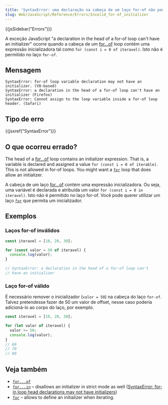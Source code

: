 ```yaml
---
title: 'SyntaxError: uma declaração na cabeça de um laço for-of não pode ter um inicializador'
slug: Web/JavaScript/Reference/Errors/Invalid_for-of_initializer
---
```


{{jsSidebar("Errors")}}

A exceção JavaScript "a declaration in the head of a for-of loop can't have an initializer" ocorre quando a cabeça de um [for...of](/pt-BR/docs/Web/JavaScript/Reference/Statements/for...of) loop contém uma expressão inicializadora tal como `for (const i = 0 of iteravel)`. Isto não é permitido no laço `for-of`.

## Mensagem

```
SyntaxError: for-of loop variable declaration may not have an initializer. (V8-based)
SyntaxError: a declaration in the head of a for-of loop can't have an initializer (Firefox)
SyntaxError: Cannot assign to the loop variable inside a for-of loop header. (Safari)
```

## Tipo de erro

{{jsxref("SyntaxError")}}

## O que ocorreu errado?

The head of a [for...of](/pt-BR/docs/Web/JavaScript/Reference/Statements/for...of) loop contains an initializer expression. That is, a variable is declared and assigned a value `for (const i = 0 of iterable)`. This is not allowed in for-of loops. You might want a [`for`](/pt-BR/docs/Web/JavaScript/Reference/Statements/for) loop that does allow an initializer.

A cabeça de um laço [for...of](/pt-BR/docs/Web/JavaScript/Reference/Statements/for...of) contém uma expressão inicializadora. Ou seja, uma variável é declarada e atribuída um valor `for (const i = 0 in iteravel)`. Isto não é permitido no laço for-of. Vocẽ pode querer utilizar um laço [`for`](/pt-BR/docs/Web/JavaScript/Reference/Statements/for) que permita um inicializador.

## Exemplos

### Laços for-of inválidos

```js example-bad
const iteravel = [10, 20, 30];

for (const valor = 50 of iteravel) {
  console.log(valor);
}

// SyntaxError: a declaration in the head of a for-of loop can't
// have an initializer
```

### Laço for-of válido

É necessário remover o inicializador (`valor = 50`) na cabeça do laço `for-of`. Talvez pretendesse fazer de 50 um valor de offset, nesse caso poderia adicioná-lo ao corpo do laço, por exemplo.

```js example-good
const iteravel = [10, 20, 30];

for (let valor of iteravel) {
  valor += 50;
  console.log(valor);
}
// 60
// 70
// 80
```

## Veja também

- [`for...of`](/pt-BR/docs/Web/JavaScript/Reference/Statements/for...of)
- [`for...in`](/pt-BR/docs/Web/JavaScript/Reference/Statements/for...in) – disallows an initializer in strict mode as well ([SyntaxError: for-in loop head declarations may not have initializers](/pt-BR/docs/Web/JavaScript/Reference/Errors/Invalid_for-in_initializer))
- [`for`](/pt-BR/docs/Web/JavaScript/Reference/Statements/for) – allows to define an initializer when iterating.
